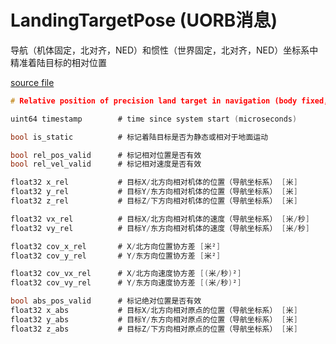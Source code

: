 # LandingTargetPose (UORB消息)

导航（机体固定，北对齐，NED）和惯性（世界固定，北对齐，NED）坐标系中精准着陆目标的相对位置  

[source file](https://github.com/PX4/PX4-Autopilot/blob/main/msg/LandingTargetPose.msg)  

```c
# Relative position of precision land target in navigation (body fixed, north aligned, NED) and inertial (world fixed, north aligned, NED) frames

uint64 timestamp		# time since system start (microseconds)

bool is_static			# 标记着陆目标是否为静态或相对于地面运动

bool rel_pos_valid		# 标记相对位置是否有效
bool rel_vel_valid		# 标记相对速度是否有效

float32 x_rel			# 目标X/北方向相对机体的位置（导航坐标系） [米]
float32 y_rel			# 目标Y/东方向相对机体的位置（导航坐标系） [米]
float32 z_rel			# 目标Z/下方向相对机体的位置（导航坐标系） [米]

float32 vx_rel			# 目标X/北方向相对机体的速度（导航坐标系） [米/秒]
float32 vy_rel			# 目标Y/东方向相对机体的速度（导航坐标系） [米/秒]

float32 cov_x_rel		# X/北方向位置协方差 [米²]
float32 cov_y_rel		# Y/东方向位置协方差 [米²]

float32 cov_vx_rel		# X/北方向速度协方差 [(米/秒)²]
float32 cov_vy_rel		# Y/东方向速度协方差 [(米/秒)²]

bool abs_pos_valid		# 标记绝对位置是否有效
float32 x_abs			# 目标X/北方向相对原点的位置（导航坐标系） [米]
float32 y_abs			# 目标Y/东方向相对原点的位置（导航坐标系） [米]
float32 z_abs			# 目标Z/下方向相对原点的位置（导航坐标系） [米]

```